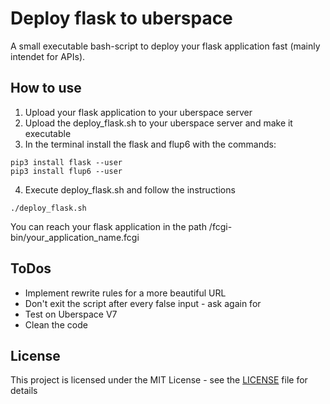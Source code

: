 # Deploy flask to uberspace

A small executable bash-script to deploy your flask application fast (mainly intendet for APIs).

## How to use

1. Upload your flask application to your uberspace server
2. Upload the deploy_flask.sh to your uberspace server and make it executable
3. In the terminal install the flask and flup6 with the commands:

```
pip3 install flask --user
pip3 install flup6 --user
```

4. Execute deploy_flask.sh and follow the instructions

```
./deploy_flask.sh
```

You can reach your flask application in the path /fcgi-bin/your_application_name.fcgi

## ToDos

- Implement rewrite rules for a more beautiful URL
- Don't exit the script after every false input - ask again for
- Test on Uberspace V7
- Clean the code



## License

This project is licensed under the MIT License - see the [LICENSE](LICENSE) file for details
